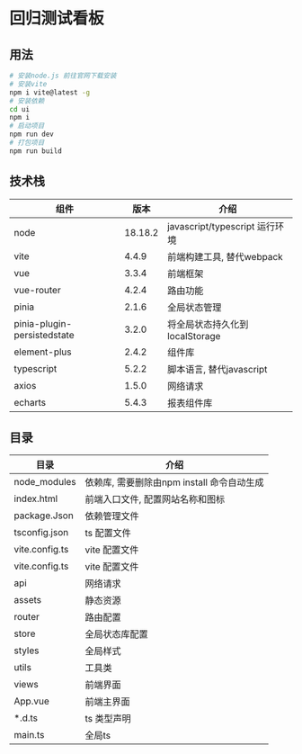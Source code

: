 # 回归测试看板

## 用法

```bash
# 安装node.js 前往官网下载安装
# 安装vite
npm i vite@latest -g
# 安装依赖
cd ui
npm i
# 启动项目
npm run dev
# 打包项目
npm run build
```

## 技术栈

| 组件                          | 版本      | 介绍                         |
|-----------------------------|---------|----------------------------|
| node                        | 18.18.2 | javascript/typescript 运行环境 |
| vite                        | 4.4.9   | 前端构建工具, 替代webpack          |
| vue                         | 3.3.4   | 前端框架                       |
| vue-router                  | 4.2.4   | 路由功能                       |
| pinia                       | 2.1.6   | 全局状态管理                     |
| pinia-plugin-persistedstate | 3.2.0   | 将全局状态持久化到localStorage      |
| element-plus                | 2.4.2   | 组件库                        |
| typescript                  | 5.2.2   | 脚本语言, 替代javascript         |
| axios                       | 1.5.0   | 网络请求                       |
| echarts                     | 5.4.3   | 报表组件库                      |

## 目录
| 目录             | 介绍                           |
|----------------|------------------------------|
| node_modules   | 依赖库, 需要删除由npm install 命令自动生成 |
| index.html     | 前端入口文件, 配置网站名称和图标            |
| package.Json   | 依赖管理文件                       |
| tsconfig.json  | ts 配置文件                      |
| vite.config.ts | vite 配置文件                    |
| vite.config.ts | vite 配置文件                    |
| api            | 网络请求                         |
| assets         | 静态资源                         |
| router         | 路由配置                         |
| store          | 全局状态库配置                      |
| styles         | 全局样式                         |
| utils          | 工具类                          |
| views          | 前端界面                         |
| App.vue        | 前端主界面                        |
| *.d.ts         | ts 类型声明                      |
| main.ts        | 全局ts                         |
